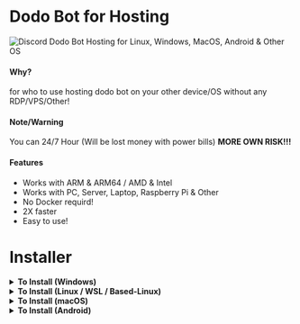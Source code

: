 # Dodo Bot for Hosting
<img alt="Discord" src="https://img.shields.io/discord/902261604652056586?label=Discord%20Server&logo=Discord"> 
Dodo Bot Hosting for Linux, Windows, MacOS, Android & Other OS

#### Why?
for who to use hosting dodo bot on your other device/OS without any RDP/VPS/Other!

#### Note/Warning
You can 24/7 Hour (Will be lost money with power bills) **MORE OWN RISK!!!**

#### Features
- Works with ARM & ARM64 / AMD & Intel
- Works with PC, Server, Laptop, Raspberry Pi & Other
- No Docker requird!
- 2X faster
- Easy to use!

# Installer
<details>
<summary><b>To Install (Windows)</summary>

```
Coming Soon
```
</details>

<details>
<summary><b>To Install (Linux / WSL / Based-Linux)</summary>
 
```
Coming Soon
```
</details>

<details>
<summary><b>To Install (macOS)</summary>
 
```
Coming Soon
```
</details>

<details>
<summary><b>To Install (Android)</summary>
 
```
Coming Soon
```
</details>
